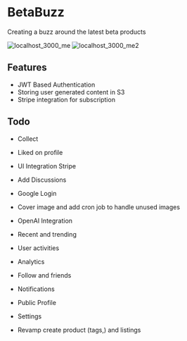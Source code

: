 # BetaBuzz

Creating a buzz around the latest beta products

![localhost_3000_me](https://github.com/iamsahebgiri/betabuzz/assets/47132373/d38d5390-8988-496a-ab15-be8b4d530ca4)
![localhost_3000_me2](https://github.com/iamsahebgiri/betabuzz/assets/47132373/cd04c4b7-3ce4-4628-b9a1-c37d7320d6e5)

## Features

- JWT Based Authentication
- Storing user generated content in S3
- Stripe integration for subscription

## Todo
- Collect
- Liked on profile
- UI Integration Stripe
- Add Discussions
- Google Login

- Cover image and add cron job to handle unused images
- OpenAI Integration
- Recent and trending
- User activities
- Analytics
- Follow and friends
- Notifications

- Public Profile
- Settings
- Revamp create product (tags,) and listings